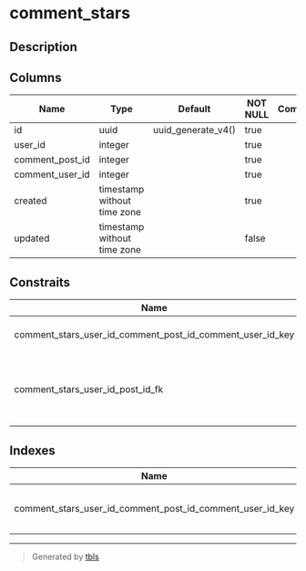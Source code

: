 # comment_stars

## Description



## Columns

| Name | Type | Default | NOT NULL | Comment |
| ---- | ---- | ------- | -------- | ------- |
| id | uuid | uuid_generate_v4() | true |  |
| user_id | integer |  | true |  |
| comment_post_id | integer |  | true |  |
| comment_user_id | integer |  | true |  |
| created | timestamp without time zone |  | true |  |
| updated | timestamp without time zone |  | false |  |

## Constraits

| Name | Def |
| ---- | --- |
| comment_stars_user_id_comment_post_id_comment_user_id_key | UNIQUE (user_id, comment_post_id, comment_user_id) |
| comment_stars_user_id_post_id_fk | FOREIGN KEY (comment_post_id, comment_user_id) REFERENCES comments(post_id, user_id) |

## Indexes

| Name | Def |
| ---- | --- |
| comment_stars_user_id_comment_post_id_comment_user_id_key | CREATE UNIQUE INDEX comment_stars_user_id_comment_post_id_comment_user_id_key ON public.comment_stars USING btree (user_id, comment_post_id, comment_user_id) |

---

> Generated by [tbls](https://github.com/k1LoW/tbls)